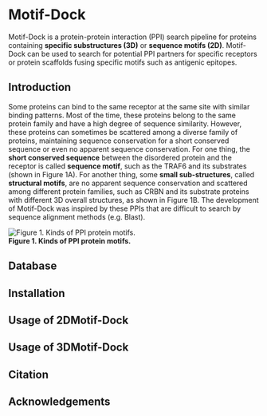 # Motif-Dock
Motif-Dock is a protein-protein interaction (PPI) search pipeline for proteins containing **specific substructures (3D)** or **sequence motifs (2D)**. Motif-Dock can be used to search for potential PPI partners for specific receptors or protein scaffolds fusing specific motifs such as antigenic epitopes.  


Introduction
----

Some proteins can bind to the same receptor at the same site with similar binding patterns. Most of the time, these proteins belong to the same protein family and have a high degree of sequence similarity. However, these proteins can sometimes be scattered among a diverse family of proteins, maintaining sequence conservation for a short conserved sequence or even no apparent sequence conservation. For one thing, the **short conserved sequence** between the disordered protein and the receptor is called **sequence motif**, such as the TRAF6 and its substrates (shown in Figure 1A). For another thing, some **small sub-structures**, called **structural motifs**, are no apparent sequence conservation and scattered among different protein families, such as CRBN and its substrate proteins with different 3D overall structures, as shown in Figure 1B. The development of Motif-Dock was inspired by these PPIs that are difficult to search by sequence alignment methods (e.g. Blast).  

![**Figure 1. Kinds of PPI protein motifs.**](https://user-images.githubusercontent.com/58931275/174751397-d529dfaf-f970-43f2-a0fe-0f3d99c006f7.png)  
**Figure 1. Kinds of PPI protein motifs.**  

Database
----




Installation
----



Usage of 2DMotif-Dock
----


Usage of 3DMotif-Dock
----


Citation
----


Acknowledgements
----


